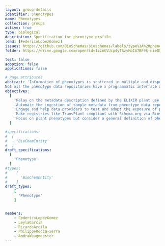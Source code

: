 ```yaml
---
layout: group-details
identifier: phenotypes
name: Phenotypes
collection: groups
active: true
type: biological
description: Specification for phenotype profile
lead: [FedericoLopezGomez]
issues: https://github.com/BioSchemas/bioschemas/labels/type%3A%20phenotypes
folder: https://drive.google.com/open?id=1zznGVUcp4yTSzyMoIA7BF9k-nieOSHbL

test: false
adoption: false
applications: false

# Page attributes
abstract: 'Information of phenotypes is scattered in multiple and disperse samples data repositories.
Not all the phenotype data repositories have a programmatic interface and the existing variety of programmatic interfaces are diverse and changeable.'
objectives:
  [
    'Relay on the metadata description defined by the ELIXIR plant use case and the IMPC mouse phenotype use case',
    'Automate the ingestion of sample metadata from phenotype data repositories into registries via Bioschemas.',
    'Engage and help data providers to test and adopt the exposure of phenotype metadata with Schema.org via Bioschemas.',
    'Make registries like TransPlant compliant with Schema.org via Bioschemas.',
    'Focus on plant phenotypes but consider a general definition of phenotype taking into account different types of phenotypes. eg. biomedical phenotypes, mouse phenotypes, ...'
  ]

#specifications:
#  [
#    'BioChemEntity'
#  ]
draft_specifications:
  [
    'Phenotype'
  ]
#types:
#    [
#      'BioChemEntity'
#    ]
draft_types:
    [
      'Phenotype'
    ]


members:
    - FedericoLopezGomez
    - LeylaGarcia
    - RicardoArcila
    - PhilippeRocca-Serra
    - AndraWaagmeester
---
```

